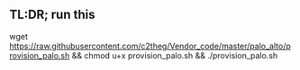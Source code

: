 <h2>TL:DR; run this</h2>
 
 wget https://raw.githubusercontent.com/c2theg/Vendor_code/master/palo_alto/provision_palo.sh && chmod u+x provision_palo.sh && ./provision_palo.sh
 
 
